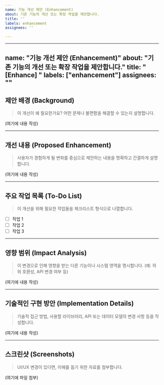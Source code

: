 ```yaml
---
name: 기능 개선 제안 (Enhancement)
about: 기존 기능의 개선 또는 확장 작업을 제안합니다.
title: ''
labels: enhancement
assignees: ''

---
```


---
name: "기능 개선 제안 (Enhancement)"
about: "기존 기능의 개선 또는 확장 작업을 제안합니다."
title: "[Enhance] "
labels: ["enhancement"]
assignees: ""
---

## 제안 배경 (Background)
> 이 개선이 왜 필요한가요? 어떤 문제나 불편함을 해결할 수 있는지 설명합니다.

(여기에 내용 작성)

---

## 개선 내용 (Proposed Enhancement)
> 사용자가 경험하게 될 변화를 중심으로 제안하는 내용을 명확하고 간결하게 설명합니다.

(여기에 내용 작성)

---

## 주요 작업 목록 (To-Do List)
> 이 개선을 위해 필요한 작업들을 체크리스트 형식으로 나열합니다.
- [ ] 작업 1
- [ ] 작업 2
- [ ] 작업 3

---

## 영향 범위 (Impact Analysis)
> 이 변경으로 인해 영향을 받는 다른 기능이나 시스템 영역을 명시합니다. (예: 하위 호환성, API 변경 여부 등)

(여기에 내용 작성)

---

## 기술적인 구현 방안 (Implementation Details)
> 기술적 접근 방법, 사용할 라이브러리, API 또는 데이터 모델의 변경 사항 등을 작성합니다.

(여기에 내용 작성)

---

## 스크린샷 (Screenshots)
> UI/UX 변경이 있다면, 이해를 돕기 위한 자료를 첨부합니다.

(여기에 파일 첨부)
